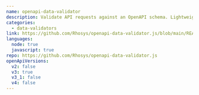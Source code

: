```yaml
---
name: openapi-data-validator
description: Validate API requests against an OpenAPI schema. Lightweight, focused, and integrates with any framework
categories:
  - data-validators
link: https://github.com/Rhosys/openapi-data-validator.js/blob/main/README.md
languages:
  node: true
  javascript: true
repo: https://github.com/Rhosys/openapi-data-validator.js
openApiVersions:
  v2: false
  v3: true
  v3_1: false
  v4: false
---
```

